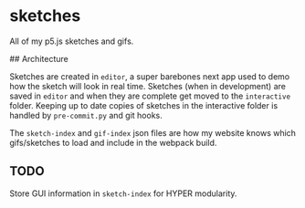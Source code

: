 # sketches

All of my p5.js sketches and gifs.

## Architecture

Sketches are created in `editor`, a super barebones next app used to demo how the sketch will look in real time. Sketches (when in development) are saved in `editor` and when they are complete get moved to the `interactive` folder. Keeping up to date copies of sketches in the interactive folder is handled by `pre-commit.py` and git hooks.

The `sketch-index` and `gif-index` json files are how my website knows which gifs/sketches to load and include in the webpack build.

## TODO

Store GUI information in `sketch-index` for HYPER modularity.
